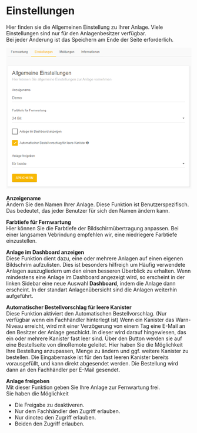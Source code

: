 # Einstellungen

Hier finden sie die Allgemeinen Einstellung zu Ihrer Anlage.
Viele Einstellungen sind nur für den Anlagenbesitzer verfügbar.  
Bei jeder Änderung ist das Speichern am Ende der Seite erforderlich.

![image alt text](assets/settings.png)


 **Anzeigename**  
Ändern Sie den Namen Ihrer Anlage. Diese Funktion ist Benutzerspezifisch.
Das bedeutet, das  jeder Benutzer für sich den Namen ändern kann.

 **Farbtiefe für Fernwartung**  
Hier können Sie die Farbtiefe der Bildschirmübertragung anpassen.
Bei einer langsamen Vebrindung empfehlen wir, eine niedriegere Farbtiefe einzustellen.

 **Anlage im Dashboard anzeigen**  
Diese Funktion dient dazu, eine oder mehrere Anlagen auf einen eigenen Bildschrim aufzulisten.
Dies ist besonders hilfreich um Häufig verwendete Anlagen auszugliedern um den einen besseren Überblick zu erhalten.
Wenn mindestens eine Anlage im Dashboard angezeigt wird, so erscheint in der linken Sidebar eine neue Auswahl **Dashboard**, indem die Anlage dann erscheint.
In der standart Anlagenübersicht sind die Anlagen weiterhin aufgeführt.

 **Automatischer Bestellvorschlag für leere Kanister**  
Diese Funktion aktiviert den Automatischen Bestellvorschlag. 
(Nur verfügbar wenn ein Fachhändler hinterlegt ist)
Wenn ein Kanister das Warn-Niveau erreicht, wird mit einer Verzögerung von einem Tag eine E-Mail an den Besitzer der Anlage geschickt.
In dieser wird darauf hingewiesen, das ein oder mehrere Kanister fast leer sind. Über den Button werden sie auf eine Bestellseite von dinoRemote geleitet.
Hier haben Sie die Möglichkeit Ihre Bestellung anzupassen, Menge zu ändern und ggf. weitere Kanister zu bestellen.
Die Eingabemaske ist für den fast leeren Kanister bereits vorausgefüllt, und kann direkt abgesendet werden.
Die Bestellung wird dann an den Fachhändler per E-Mail gesendet.

 **Anlage freigeben**  
Mit dieser Funktion geben Sie Ihre Anlage zur Fernwartung frei.  
Sie haben die Möglichkeit  
+ Die Freigabe zu deaktiveren.
+ Nur dem Fachhändler den Zugriff erlauben.
+ Nur dinotec den Zugriff erlauben.
+ Beiden den Zugriff erlauben.  